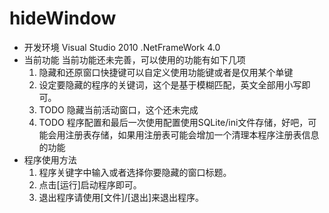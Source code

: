 hideWindow
==========
* 开发环境
	Visual Studio 2010 .NetFrameWork 4.0
* 当前功能
	当前功能还未完善，可以使用的功能有如下几项
	1. 隐藏和还原窗口快捷键可以自定义使用功能键或者是仅用某个单键
	2. 设定要隐藏的程序的关键词，这个是基于模糊匹配，英文全部用小写即可。
	3. TODO 隐藏当前活动窗口，这个还未完成
	4. TODO 程序配置和最后一次使用配置使用SQLite/ini文件存储，好吧，可能会用注册表存储，如果用注册表可能会增加一个清理本程序注册表信息的功能
* 程序使用方法
	1. 程序关键字中输入或者选择你要隐藏的窗口标题。
	2. 点击[运行]启动程序即可。
	3. 退出程序请使用[文件]/[退出]来退出程序。
